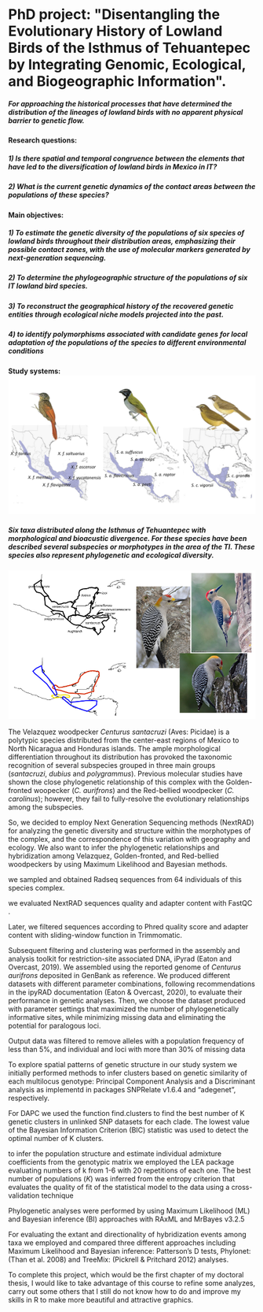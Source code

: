 # PhD project: "Disentangling the Evolutionary History of Lowland Birds of the Isthmus of Tehuantepec by Integrating Genomic, Ecological, and Biogeographic Information".

##### For approaching the historical processes that have determined the distribution of the lineages of lowland birds with no apparent physical barrier to genetic flow.
  
**Research questions:**
##### 1) Is there spatial and temporal congruence between the elements that have led to the diversification of lowland birds in Mexico in IT?
##### 2) What is the current genetic dynamics of the contact areas between the populations of these species?

**Main objectives:**

##### 1) To estimate the genetic diversity of the populations of six species of lowland birds throughout their distribution areas, emphasizing their possible contact zones, with the use of molecular markers generated by next-generation sequencing.

##### 2) To determine the phylogeographic structure of the populations of six IT lowland bird species.

##### 3) To reconstruct the geographical history of the recovered genetic entities through ecological niche models projected into the past.

##### 4) to identify polymorphisms associated with candidate genes for local adaptation of the populations of the species to different environmental conditions

**Study systems:**
![](https://github.com/AlexLlanesQuevedo/Tareas-Proyectos_BioinfRepro2020/blob/master/presentacion_taller/3tax.png)
##### Six taxa distributed along the Isthmus of Tehuantepec with morphological and bioacustic divergence. For these species have been described several subspecies or morphotypes in the area of the TI. These species also represent phylogenetic and ecological diversity.
![](https://github.com/AlexLlanesQuevedo/Tareas-Proyectos_BioinfRepro2020/blob/master/presentacion_taller/melanerpes_var.png)




The Velazquez woodpecker *Centurus santacruzi* (Aves: Picidae) is a polytypic species distributed from the center-east regions of Mexico to North Nicaragua and Honduras islands. The ample morphological differentiation throughout its distribution has provoked the taxonomic recognition of several subspecies grouped in three main groups (*santacruzi*, *dubius* and *polygrammus*). Previous molecular studies have shown the close phylogenetic relationship of this complex with the Golden-fronted woopecker (*C. aurifrons*) and the Red-bellied woodpecker (*C. carolinus*); however, they fail to fully-resolve the evolutionary relationships among the subspecies. 

So, we decided to employ Next Generation Sequencing methods (NextRAD) for analyzing the genetic diversity and structure within the morphotypes of the complex, and the correspondence of this variation with geography and ecology. We also want to infer the phylogenetic relationships and hybridization among Velazquez, Golden-fronted, and Red-bellied woodpeckers by using Maximum Likelihood and Bayesian methods.

we sampled and obtained Radseq sequences from 64 individuals of this species complex.

we evaluated NextRAD sequences quality and adapter content with FastQC . 

Later, we filtered sequences according to Phred quality score and adapter content  with sliding-window function in Trimmomatic. 

Subsequent filtering and clustering was performed in the assembly and analysis toolkit for restriction-site associated DNA, iPyrad (Eaton and Overcast, 2019). We assembled using the reported genome of *Centurus aurifrons* deposited in GenBank as reference. We produced different datasets with different parameter combinations, following recommendations in the ipyRAD documentation (Eaton & Overcast, 2020), to evaluate their performance in genetic analyses. Then, we choose the dataset produced with parameter settings that maximized the number of phylogenetically informative sites, while minimizing missing data and eliminating the potential for paralogous loci. 

Output data was filtered to remove alleles with a population frequency of less than 5%, and individual and loci with more than 30% of missing data

To explore spatial patterns of genetic structure in our study system we initially performed methods to infer clusters based on genetic similarity of each multilocus genotype: Principal Component Analysis and a Discriminant analysis  as implementd in packages SNPRelate v1.6.4 and “adegenet”, respectively. 

For DAPC we used the function find.clusters to find the best number of K genetic clusters in unlinked SNP datasets for each clade. The lowest value of the Bayesian Information Criterion (BIC) statistic was used to detect the optimal number of K clusters. 

 to infer  the population structure and estimate individual admixture coefficients from the genotypic matrix we employed the LEA package  evaluating numbers of k from 1-6 with 20 repetitions of each one. The best number of populations (*K*) was inferred from the entropy criterion that evaluates the quality of fit of the statistical model to the data using a cross-validation technique  

Phylogenetic analyses were performed by using Maximum Likelihood (ML) and Bayesian inference (BI) approaches with RAxML and MrBayes v3.2.5



For evaluating the extant and directionality of hybridization events among taxa we employed and compared three different approaches including Maximum Likelihood and Bayesian inference: Patterson’s D tests, Phylonet: (Than et al. 2008) and TreeMix: (Pickrell & Pritchard 2012) analyses. 



To complete this project, which would be the first chapter of my doctoral thesis, I would like to take advantage of this course to refine some analyzes, carry out some others that I still do not know how to do and improve my skills in R to make more beautiful and attractive graphics.

